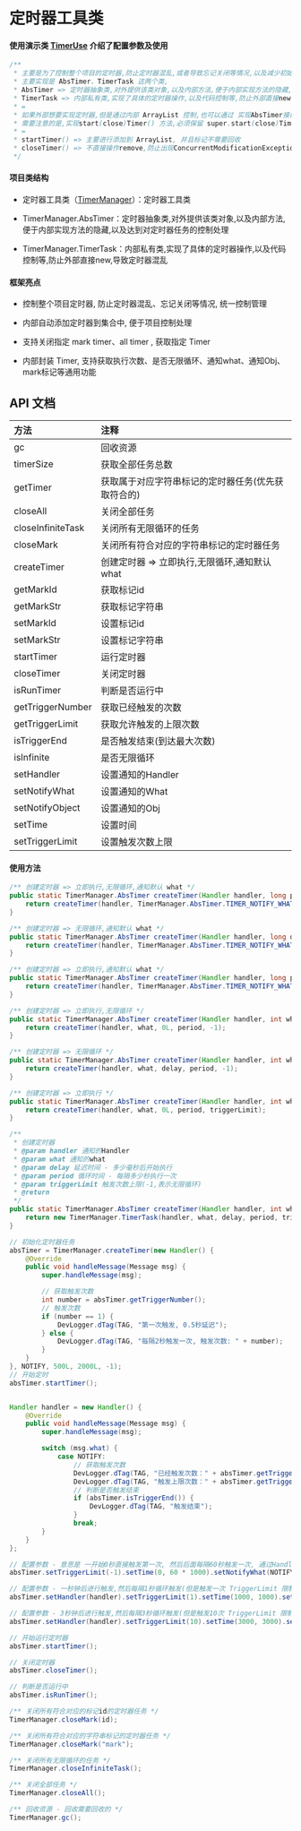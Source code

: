 # 定时器工具类

#### 使用演示类 [TimerUse](https://github.com/afkT/DevUtils/blob/master/app/src/main/java/com/dev/utils/timer/TimerUse.java) 介绍了配置参数及使用

```java
/**
 * 主要是为了控制整个项目的定时器,防止定时器混乱,或者导致忘记关闭等情况,以及减少初始化等操作代码
 * 主要实现是 AbsTimer、TimerTask 这两个类,
 * AbsTimer => 定时器抽象类,对外提供该类对象,以及内部方法,便于内部实现方法的隐藏,以及达到对定时器任务的控制处理
 * TimerTask => 内部私有类,实现了具体的定时器操作,以及代码控制等,防止外部直接new,导致定时器混乱
 * =
 * 如果外部想要实现定时器,但是通过内部 ArrayList 控制,也可以通过 实现AbsTimer接口,内部的startTimer()、closeTimer() 进行了对AbsTimer的保存, 标记等操作
 * 需要注意的是,实现start(close)Timer() 方法,必须保留 super.start(close)Timer(); => 内部 ArrayList 进行了操作,而不对外开放(不需要主动调用)
 * =
 * startTimer() => 主要进行添加到 ArrayList, 并且标记不需要回收
 * closeTimer() => 不直接操作remove,防止出现ConcurrentModificationException 异常, 而是做一个标记,便于后续回收
 */
```

#### 项目类结构

* 定时器工具类（[TimerManager](https://github.com/afkT/DevUtils/blob/master/DevLibUtils/src/main/java/dev/utils/app/assist/manager/TimerManager.java)）：定时器工具类

* TimerManager.AbsTimer：定时器抽象类,对外提供该类对象,以及内部方法,便于内部实现方法的隐藏,以及达到对定时器任务的控制处理

* TimerManager.TimerTask：内部私有类,实现了具体的定时器操作,以及代码控制等,防止外部直接new,导致定时器混乱


#### 框架亮点

* 控制整个项目定时器, 防止定时器混乱、忘记关闭等情况, 统一控制管理

* 内部自动添加定时器到集合中, 便于项目控制处理

* 支持关闭指定 mark timer、all timer , 获取指定 Timer

* 内部封装 Timer, 支持获取执行次数、是否无限循环、通知what、通知Obj、mark标记等通用功能

## API 文档

| 方法 | 注释 |
| :- | :- |
| gc | 回收资源 |
| timerSize | 获取全部任务总数 |
| getTimer | 获取属于对应字符串标记的定时器任务(优先获取符合的) |
| closeAll | 关闭全部任务 |
| closeInfiniteTask | 关闭所有无限循环的任务 |
| closeMark | 关闭所有符合对应的字符串标记的定时器任务 |
| createTimer | 创建定时器 => 立即执行,无限循环,通知默认 what |
| getMarkId | 获取标记id |
| getMarkStr | 获取标记字符串 |
| setMarkId | 设置标记id |
| setMarkStr | 设置标记字符串 |
| startTimer | 运行定时器 |
| closeTimer | 关闭定时器 |
| isRunTimer | 判断是否运行中 |
| getTriggerNumber | 获取已经触发的次数 |
| getTriggerLimit | 获取允许触发的上限次数 |
| isTriggerEnd | 是否触发结束(到达最大次数) |
| isInfinite | 是否无限循环 |
| setHandler | 设置通知的Handler |
| setNotifyWhat | 设置通知的What |
| setNotifyObject | 设置通知的Obj |
| setTime | 设置时间 |
| setTriggerLimit | 设置触发次数上限 |


#### 使用方法
```java
/** 创建定时器 => 立即执行,无限循环,通知默认 what */
public static TimerManager.AbsTimer createTimer(Handler handler, long period) {
    return createTimer(handler, TimerManager.AbsTimer.TIMER_NOTIFY_WHAT, 0L, period, -1);
}

/** 创建定时器 => 无限循环,通知默认 what */
public static TimerManager.AbsTimer createTimer(Handler handler, long delay, long period) {
    return createTimer(handler, TimerManager.AbsTimer.TIMER_NOTIFY_WHAT, delay, period, -1);
}

/** 创建定时器 => 立即执行,通知默认 what */
public static TimerManager.AbsTimer createTimer(Handler handler, long period, int triggerLimit) {
    return createTimer(handler, TimerManager.AbsTimer.TIMER_NOTIFY_WHAT, 0L, period, triggerLimit);
}

/** 创建定时器 => 立即执行,无限循环 */
public static TimerManager.AbsTimer createTimer(Handler handler, int what, long period) {
    return createTimer(handler, what, 0L, period, -1);
}

/** 创建定时器 => 无限循环 */
public static TimerManager.AbsTimer createTimer(Handler handler, int what, long delay, long period) {
    return createTimer(handler, what, delay, period, -1);
}

/** 创建定时器 => 立即执行 */
public static TimerManager.AbsTimer createTimer(Handler handler, int what, long period, int triggerLimit) {
    return createTimer(handler, what, 0L, period, triggerLimit);
}

/**
 * 创建定时器
 * @param handler 通知的Handler
 * @param what 通知的what
 * @param delay 延迟时间 - 多少毫秒后开始执行
 * @param period 循环时间 - 每隔多少秒执行一次
 * @param triggerLimit 触发次数上限(-1,表示无限循环)
 * @return
 */
public static TimerManager.AbsTimer createTimer(Handler handler, int what, long delay, long period, int triggerLimit) {
    return new TimerManager.TimerTask(handler, what, delay, period, triggerLimit);
}

// 初始化定时器任务
absTimer = TimerManager.createTimer(new Handler() {
    @Override
    public void handleMessage(Message msg) {
        super.handleMessage(msg);

        // 获取触发次数
        int number = absTimer.getTriggerNumber();
        // 触发次数
        if (number == 1) {
            DevLogger.dTag(TAG, "第一次触发, 0.5秒延迟");
        } else {
            DevLogger.dTag(TAG, "每隔2秒触发一次, 触发次数: " + number);
        }
    }
}, NOTIFY, 500L, 2000L, -1);
// 开始定时
absTimer.startTimer();


Handler handler = new Handler() {
    @Override
    public void handleMessage(Message msg) {
        super.handleMessage(msg);

        switch (msg.what) {
            case NOTIFY:
                // 获取触发次数
                DevLogger.dTag(TAG, "已经触发次数：" + absTimer.getTriggerNumber());
                DevLogger.dTag(TAG, "触发上限次数：" + absTimer.getTriggerLimit());
                // 判断是否触发结束
                if (absTimer.isTriggerEnd()) {
                    DevLogger.dTag(TAG, "触发结束");
                }
                break;
        }
    }
};

// 配置参数 - 意思是 一开始0秒直接触发第一次, 然后后面每隔60秒触发一次, 通过Handler通知 NOTIFY 常量 (-1表示无限次)
absTimer.setTriggerLimit(-1).setTime(0, 60 * 1000).setNotifyWhat(NOTIFY);

// 配置参数 - 一秒钟后进行触发,然后每隔1秒循环触发(但是触发一次 TriggerLimit 限制了次数), 并通过设置的Handler通知 对应传入的What
absTimer.setHandler(handler).setTriggerLimit(1).setTime(1000, 1000).setNotifyWhat(NOTIFY);

// 配置参数 - 3秒钟后进行触发,然后每隔3秒循环触发(但是触发10次 TriggerLimit 限制了次数), 并通过设置的Handler通知 对应传入的What,并且开始定时器
absTimer.setHandler(handler).setTriggerLimit(10).setTime(3000, 3000).setNotifyWhat(NOTIFY).startTimer();

// 开始运行定时器
absTimer.startTimer();

// 关闭定时器
absTimer.closeTimer();

// 判断是否运行中
absTimer.isRunTimer();

/** 关闭所有符合对应的标记id的定时器任务 */
TimerManager.closeMark(id);

/** 关闭所有符合对应的字符串标记的定时器任务 */
TimerManager.closeMark("mark");

/** 关闭所有无限循环的任务 */
TimerManager.closeInfiniteTask();

/** 关闭全部任务 */
TimerManager.closeAll();

/** 回收资源 - 回收需要回收的 */
TimerManager.gc();
```